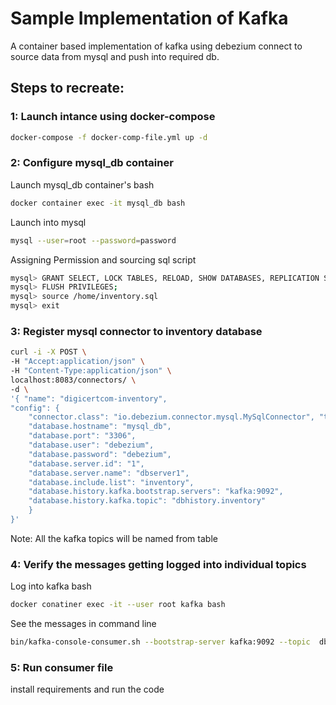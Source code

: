 # Sample Implementation of Kafka
A container based implementation of kafka using debezium connect to source data from mysql and push into required db.

## Steps to recreate:
### 1: Launch intance using docker-compose
```bash
docker-compose -f docker-comp-file.yml up -d
```
### 2: Configure mysql_db container
Launch mysql_db container's bash
 ```bash
docker container exec -it mysql_db bash
```
Launch into mysql
 ```bash
mysql --user=root --password=password
```
Assigning Permission and sourcing sql script
```bash
mysql> GRANT SELECT, LOCK TABLES, RELOAD, SHOW DATABASES, REPLICATION SLAVE, REPLICATION CLIENT ON *.* TO 'debezium' IDENTIFIED BY 'debezium';  
mysql> FLUSH PRIVILEGES;
mysql> source /home/inventory.sql
mysql> exit
```
### 3: Register mysql connector to inventory database
```bash
curl -i -X POST \
-H "Accept:application/json" \
-H "Content-Type:application/json" \
localhost:8083/connectors/ \
-d \
'{ "name": "digicertcom-inventory", 
"config": { 
    "connector.class": "io.debezium.connector.mysql.MySqlConnector", "tasks.max": "1", 
    "database.hostname": "mysql_db", 
    "database.port": "3306", 
    "database.user": "debezium", 
    "database.password": "debezium", 
    "database.server.id": "1", 
    "database.server.name": "dbserver1", 
    "database.include.list": "inventory", 
    "database.history.kafka.bootstrap.servers": "kafka:9092", 
    "database.history.kafka.topic": "dbhistory.inventory" 
    } 
}'
```
Note: All the kafka topics will be named from table

### 4: Verify the messages getting logged into individual topics
Log into kafka bash
```bash
docker conatiner exec -it --user root kafka bash
```
See the messages in command line
```bash
bin/kafka-console-consumer.sh --bootstrap-server kafka:9092 --topic  dbserver1.inventory.orders --from-beginning
```
### 5: Run consumer file
install requirements and run the code
